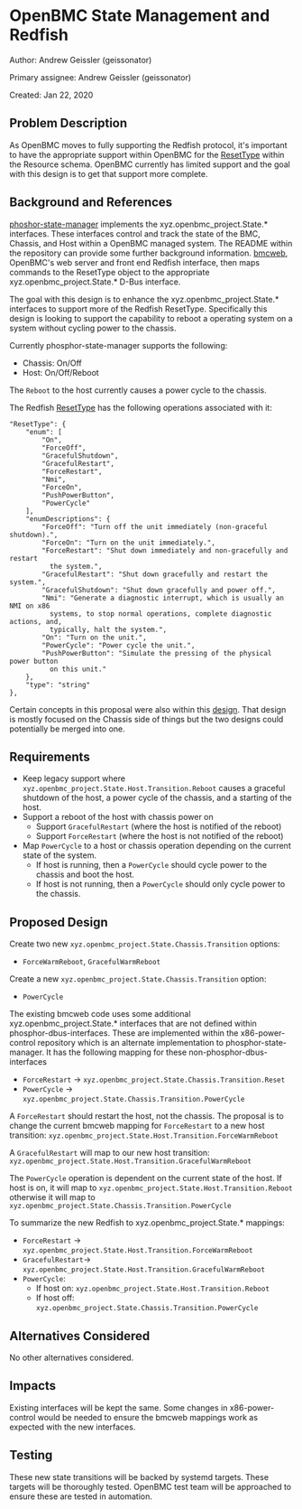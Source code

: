 # OpenBMC State Management and Redfish

Author: Andrew Geissler (geissonator)

Primary assignee: Andrew Geissler (geissonator)

Created: Jan 22, 2020

## Problem Description

As OpenBMC moves to fully supporting the Redfish protocol, it's important to
have the appropriate support within OpenBMC for the [ResetType][1] within the
Resource schema. OpenBMC currently has limited support and the goal with this
design is to get that support more complete.

## Background and References

[phoshor-state-manager][2] implements the xyz.openbmc_project.State.\*
interfaces. These interfaces control and track the state of the BMC, Chassis,
and Host within a OpenBMC managed system. The README within the repository
can provide some further background information. [bmcweb][3], OpenBMC's web
server and front end Redfish interface, then maps commands to the ResetType
object to the appropriate xyz.openbmc_project.State.* D-Bus interface.

The goal with this design is to enhance the xyz.openbmc_project.State.*
interfaces to support more of the Redfish ResetType. Specifically this design
is looking to support the capability to reboot a operating system on a system
without cycling power to the chassis.

Currently phosphor-state-manager supports the following:
  - Chassis: On/Off
  - Host: On/Off/Reboot

The `Reboot` to the host currently causes a power cycle to the chassis.

The Redfish [ResetType][1] has the following operations associated with it:
```
"ResetType": {
    "enum": [
        "On",
        "ForceOff",
        "GracefulShutdown",
        "GracefulRestart",
        "ForceRestart",
        "Nmi",
        "ForceOn",
        "PushPowerButton",
        "PowerCycle"
    ],
    "enumDescriptions": {
        "ForceOff": "Turn off the unit immediately (non-graceful shutdown).",
        "ForceOn": "Turn on the unit immediately.",
        "ForceRestart": "Shut down immediately and non-gracefully and restart
          the system.",
        "GracefulRestart": "Shut down gracefully and restart the system.",
        "GracefulShutdown": "Shut down gracefully and power off.",
        "Nmi": "Generate a diagnostic interrupt, which is usually an NMI on x86
          systems, to stop normal operations, complete diagnostic actions, and,
          typically, halt the system.",
        "On": "Turn on the unit.",
        "PowerCycle": "Power cycle the unit.",
        "PushPowerButton": "Simulate the pressing of the physical power button
          on this unit."
    },
    "type": "string"
},
```

Certain concepts in this proposal were also within this [design][4]. That design
is mostly focused on the Chassis side of things but the two designs could
potentially be merged into one.

## Requirements

- Keep legacy support where `xyz.openbmc_project.State.Host.Transition.Reboot`
  causes a graceful shutdown of the host, a power cycle of the chassis, and
  a starting of the host.
- Support a reboot of the host with chassis power on
  - Support `GracefulRestart` (where the host is notified of the reboot)
  - Support `ForceRestart` (where the host is not notified of the reboot)
- Map `PowerCycle` to a host or chassis operation depending on the current state
  of the system.
  - If host is running, then a `PowerCycle` should cycle power to the chassis
    and boot the host.
  - If host is not running, then a `PowerCycle` should only cycle power to the
    chassis.

## Proposed Design

Create two new `xyz.openbmc_project.State.Chassis.Transition` options:
- `ForceWarmReboot`, `GracefulWarmReboot`

Create a new `xyz.openbmc_project.State.Chassis.Transition` option:
- `PowerCycle`

The existing bmcweb code uses some additional xyz.openbmc_project.State.*
interfaces that are not defined within phosphor-dbus-interfaces. These are
implemented within the x86-power-control repository which is an alternate
implementation to phosphor-state-manager. It has the following mapping for
these non-phosphor-dbus-interfaces
- `ForceRestart` -> `xyz.openbmc_project.State.Chassis.Transition.Reset`
- `PowerCycle` -> `xyz.openbmc_project.State.Chassis.Transition.PowerCycle`

A `ForceRestart` should restart the host, not the chassis. The proposal is to
change the current bmcweb mapping for `ForceRestart` to a new host transition:
`xyz.openbmc_project.State.Host.Transition.ForceWarmReboot`

A `GracefulRestart` will map to our new host transition:
`xyz.openbmc_project.State.Host.Transition.GracefulWarmReboot`

The `PowerCycle` operation is dependent on the current state of the host.
If host is on, it will map to `xyz.openbmc_project.State.Host.Transition.Reboot`
otherwise it will map to
`xyz.openbmc_project.State.Chassis.Transition.PowerCycle`

To summarize the new Redfish to xyz.openbmc_project.State.* mappings:
- `ForceRestart` -> `xyz.openbmc_project.State.Host.Transition.ForceWarmReboot`
- `GracefulRestart`-> `xyz.openbmc_project.State.Host.Transition.GracefulWarmReboot`
- `PowerCycle`:
  - If host on: `xyz.openbmc_project.State.Host.Transition.Reboot`
  - If host off: `xyz.openbmc_project.State.Chassis.Transition.PowerCycle`

## Alternatives Considered

No other alternatives considered.

## Impacts

Existing interfaces will be kept the same. Some changes in x86-power-control
would be needed to ensure the bmcweb mappings work as expected with the new
interfaces.

## Testing

These new state transitions will be backed by systemd targets. These targets
will be thoroughly tested. OpenBMC test team will be approached to ensure these
are tested in automation.

[1]: http://redfish.dmtf.org/schemas/v1/Resource.json#/definitions/ResetType
[2]: https://github.com/openbmc/phosphor-state-manager
[3]: https://github.com/openbmc/bmcweb
[4]: https://gerrit.openbmc-project.xyz/c/openbmc/docs/+/22358
